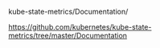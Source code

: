 kube-state-metrics/Documentation/

https://github.com/kubernetes/kube-state-metrics/tree/master/Documentation

